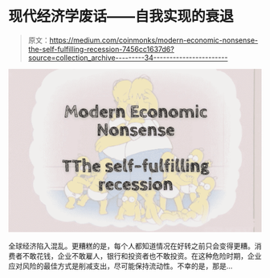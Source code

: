 # 现代经济学废话——自我实现的衰退

> 原文：<https://medium.com/coinmonks/modern-economic-nonsense-the-self-fulfilling-recession-7456cc1637d6?source=collection_archive---------34----------------------->

![](img/1199a0ee218e4d970ea58f0dbe153a9f.png)

全球经济陷入混乱。更糟糕的是，每个人都知道情况在好转之前只会变得更糟。消费者不敢花钱，企业不敢雇人，银行和投资者也不敢投资。在这种危险时期，企业应对风险的最佳方式是削减支出，尽可能保持流动性。不幸的是，那是…